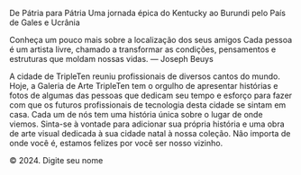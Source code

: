 De Pátria para Pátria
Uma jornada épica do Kentucky ao Burundi pelo País de Gales e Ucrânia

Conheça um pouco mais sobre a localização dos seus amigos
Cada pessoa é um artista livre, chamado a transformar as condições, pensamentos e estruturas que moldam nossas vidas.
— Joseph Beuys

A cidade de TripleTen reuniu profissionais de diversos cantos do mundo. Hoje, a Galeria de Arte TripleTen tem o orgulho de apresentar histórias e fotos de algumas das pessoas que dedicam seu tempo e esforço para fazer com que os futuros profissionais de tecnologia desta cidade se sintam em casa. Cada um de nós tem uma história única sobre o lugar de onde viemos. Sinta-se à vontade para adicionar sua própria história e uma obra de arte visual dedicada à sua cidade natal à nossa coleção. Não importa de onde você é, estamos felizes por você ser nosso vizinho.

© 2024. Digite seu nome
